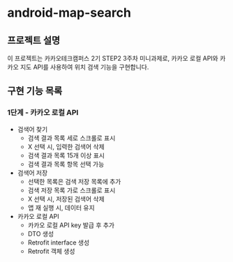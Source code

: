 # android-map-search

## 프로젝트 설명
이 프로젝트는 카카오테크캠퍼스 2기 STEP2 3주차 미니과제로, 카카오 로컬 API와 카카오 지도 API를 사용하여 위치 검색 기능을 구현합니다.

## 구현 기능 목록
### 1단계 - 카카오 로컬 API
- 검색어 찾기
  - 검색 결과 목록 세로 스크롤로 표시
  - X 선택 시, 입력한 검색어 삭제
  - 검색 결과 목록 15개 이상 표시
  - 검색 결과 목록 항목 선택 가능
- 검색어 저장
  - 선택한 목록은 검색 저장 목록에 추가
  - 검색 저장 목록 가로 스크롤로 표시
  - X 선택 시, 저장된 검색어 삭제
  - 앱 재 실행 시, 데이터 유지
- 카카오 로컬 API
  - 카카오 로컬 API key 발급 후 추가
  - DTO 생성
  - Retrofit interface 생성
  - Retrofit 객체 생성